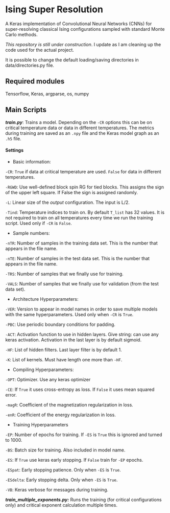 # Ising Super Resolution
A Keras implementation of Convolutional Neural Networks (CNNs) for super-resolving classical Ising configurations sampled with standard Monte Carlo methods.

*This repository is still under construction*. I update as I am cleaning up the code used for the actual project.

It is possible to change the default loading/saving directories in data/directories.py file.

## Required modules
Tensorflow, Keras, argparse, os, numpy

## Main Scripts

***train.py***: Trains a model. Depending on the `-CR` options this can be on critical temperature data or data in different temperatures. The metrics during training are saved as an `.npy` file and the Keras model graph as an `.h5` file.

#### Settings

- Basic information:

`-CR`: `True` if data at critical temperature are used. `False` for data in different temperatures.

`-RGWD`: Use well-defined block spin RG for tied blocks. This assigns the sign of the upper left square. If False the sign is assigned randomly.

`-L`: Linear size of the *output* configuration. The input is L/2.

`-Tind`: Temperature indices to train on. By default `T_list` has 32 values. It is not required to train on all temperatures every time we run the training script. Used only if `-CR` is `False`.

- Sample numbers:

`-nTR`: Number of samples in the training data set. This is the number that appears in the file name.

`-nTE`: Number of samples in the test data set. This is the number that appears in the file name.

`-TRS`: Number of samples that we finally use for training.

`-VALS`: Number of samples that we finally use for validation (from the test data set).

- Architecture Hyperparameters:

`-VER`: Version to appear in model names in order to save multiple models with the same hyperparameters. Used only when `-CR` is `True`.

`-PBC`: Use periodic boundary conditions for padding.

`-ACT`: Activation function to use in hidden layers. Give string: can use any keras activation. Activation in the last layer is by default sigmoid.

`-HF`: List of hidden filters. Last layer filter is by default 1.

`-K`: List of kernels. Must have length one more than `-HF`.

- Compiling Hyperparameters:

`-OPT`: Optimizer. Use any keras optimizer

`-CE`: If `True` it uses cross-entropy as loss. If `False` it uses mean squared error.

`-magR`:  Coefficient of the magnetization regularization in loss.

`-enR`: Coefficient of the energy regularization in loss.

- Training Hyperparameters

`-EP`: Number of epochs for training. If `-ES` is `True` this is ignored and turned to 1000.

`-BS`: Batch size for training. Also included in model name.

`-ES`: If `True` use keras early stopping. If `False` train for `-EP` epochs.

`-ESpat`: Early stopping patience. Only when `-ES` is `True`.

`-ESdelta`: Early stopping delta. Only when `-ES` is `True`.

`-VB`: Keras verbose for messages during training.

***train_multiple_exponents.py:*** Runs the training (for critical configurations only) and critical exponent calculation multiple times.
